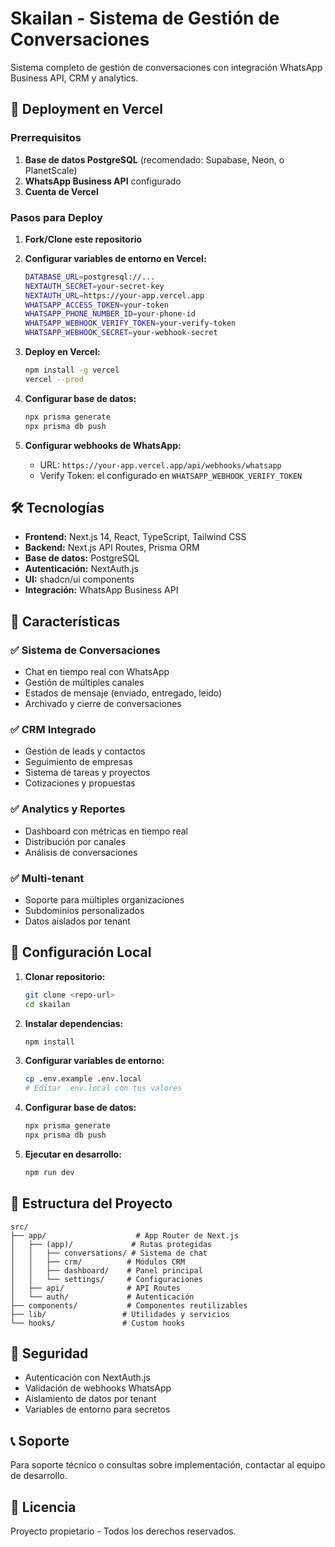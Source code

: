 # Skailan - Sistema de Gestión de Conversaciones

Sistema completo de gestión de conversaciones con integración WhatsApp Business API, CRM y analytics.

## 🚀 Deployment en Vercel

### Prerrequisitos

1. **Base de datos PostgreSQL** (recomendado: Supabase, Neon, o PlanetScale)
2. **WhatsApp Business API** configurado
3. **Cuenta de Vercel**

### Pasos para Deploy

1. **Fork/Clone este repositorio**

2. **Configurar variables de entorno en Vercel:**

   ```bash
   DATABASE_URL=postgresql://...
   NEXTAUTH_SECRET=your-secret-key
   NEXTAUTH_URL=https://your-app.vercel.app
   WHATSAPP_ACCESS_TOKEN=your-token
   WHATSAPP_PHONE_NUMBER_ID=your-phone-id
   WHATSAPP_WEBHOOK_VERIFY_TOKEN=your-verify-token
   WHATSAPP_WEBHOOK_SECRET=your-webhook-secret
   ```

3. **Deploy en Vercel:**

   ```bash
   npm install -g vercel
   vercel --prod
   ```

4. **Configurar base de datos:**

   ```bash
   npx prisma generate
   npx prisma db push
   ```

5. **Configurar webhooks de WhatsApp:**
   - URL: `https://your-app.vercel.app/api/webhooks/whatsapp`
   - Verify Token: el configurado en `WHATSAPP_WEBHOOK_VERIFY_TOKEN`

## 🛠️ Tecnologías

- **Frontend:** Next.js 14, React, TypeScript, Tailwind CSS
- **Backend:** Next.js API Routes, Prisma ORM
- **Base de datos:** PostgreSQL
- **Autenticación:** NextAuth.js
- **UI:** shadcn/ui components
- **Integración:** WhatsApp Business API

## 📱 Características

### ✅ Sistema de Conversaciones

- Chat en tiempo real con WhatsApp
- Gestión de múltiples canales
- Estados de mensaje (enviado, entregado, leído)
- Archivado y cierre de conversaciones

### ✅ CRM Integrado

- Gestión de leads y contactos
- Seguimiento de empresas
- Sistema de tareas y proyectos
- Cotizaciones y propuestas

### ✅ Analytics y Reportes

- Dashboard con métricas en tiempo real
- Distribución por canales
- Análisis de conversaciones

### ✅ Multi-tenant

- Soporte para múltiples organizaciones
- Subdominios personalizados
- Datos aislados por tenant

## 🔧 Configuración Local

1. **Clonar repositorio:**

   ```bash
   git clone <repo-url>
   cd skailan
   ```

2. **Instalar dependencias:**

   ```bash
   npm install
   ```

3. **Configurar variables de entorno:**

   ```bash
   cp .env.example .env.local
   # Editar .env.local con tus valores
   ```

4. **Configurar base de datos:**

   ```bash
   npx prisma generate
   npx prisma db push
   ```

5. **Ejecutar en desarrollo:**
   ```bash
   npm run dev
   ```

## 📝 Estructura del Proyecto

```
src/
├── app/                    # App Router de Next.js
│   ├── (app)/             # Rutas protegidas
│   │   ├── conversations/ # Sistema de chat
│   │   ├── crm/          # Módulos CRM
│   │   ├── dashboard/    # Panel principal
│   │   └── settings/     # Configuraciones
│   ├── api/              # API Routes
│   └── auth/             # Autenticación
├── components/           # Componentes reutilizables
├── lib/                 # Utilidades y servicios
└── hooks/               # Custom hooks
```

## 🔐 Seguridad

- Autenticación con NextAuth.js
- Validación de webhooks WhatsApp
- Aislamiento de datos por tenant
- Variables de entorno para secretos

## 📞 Soporte

Para soporte técnico o consultas sobre implementación, contactar al equipo de desarrollo.

## 📄 Licencia

Proyecto propietario - Todos los derechos reservados.
